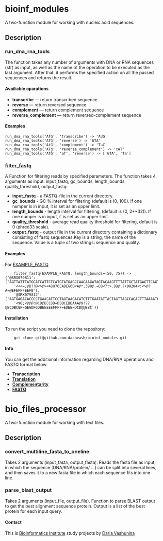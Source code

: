 # bioinf_modules
A two-function module for working with nucleic acid sequences.

## Description
### run_dna_rna_tools
The function takes any number of arguments with DNA or RNA sequences (str) as input, as well as the name of the operation to be executed as the last argument. After that, it performs the specified action on all the passed sequences and returns the result.

#### Availiable oparations
* **transcribe** — return transcribed sequence
* **reverse** — return reversed sequence
* **complement** — return complement sequence
* **reverse_complement** — return reversed-complement sequence

#### Examples
    run_dna_rna_tools('ATG', 'transcribe') -> 'AUG'
    run_dna_rna_tools('ATG', 'reverse') -> 'GTA'
    run_dna_rna_tools('AtG', 'complement') -> 'TaC'
    run_dna_rna_tools('ATg', 'reverse_complement') -> 'cAT'
    run_dna_rna_tools('ATG', 'aT', 'reverse') -> ['GTA', 'Ta']

### filter_fastq
A Function for filtering reads by specified parameters. The function takes 4 arguments as input: input_fastq, gc_bounds, length_bounds, quality_threshold, output_fastq:
* **input_fastq** - a FASTQ-file in the current directory.
* **gc_bounds** - GC % interval for filtering (default is (0, 100). If one numper is in input, it is set as an upper limit.
* **length_bounds** - length interval for filtering, (default is (0, 2**32)). If one numper is in input, it is set as an upper limit.
* **quality_threshold** - average read quality threshold for filtering, default is 0 (phred33 scale).
* **output_fastq** - output file in the current directory containing a  dictionary consisting of fastq sequences.Key is a string, the name of the sequence. Value is a tuple of two strings: sequence and quality.

#### Examples
For [EXAMPLE_FASTQ](https://github.com/dashvash/bioinf_modules/blob/tools/example_data.py#:~:text=bioinf_modules.py-,example_data,-.py)

        filter_fastq(EXAMPLE_FASTQ, length_bounds=(50, 75)) -> {'@SRX079811': ('AGTTATTTATGCATCATTCTCATGTATGAGCCAACAAGATAGTACAAGTTTTATTGCTATGAGTTCAGTACAACA', 
        '<<<=;@B??@<>@><48876EADEG6B<A@*;398@.=BB<7:>.BB@.?+98204<:<>@?A=@EFEFFFEEFB'), 
        '@SRX079812': ('AGTGAGACACCCCTGAACATTCCTAGTAAGACATCTTTGAATATTACTAGTTAGCCACACTTTAAAATGACCCG',
        '<98;<@@@:@CD@BCCDD=DBBCEBBAAA@9???@BCDBCGF=GEGDFGDBEEEEEFFFF=EDEE=DCD@@BBC')}
#### Installation
To run the script you need to clone the repository:

        git clone git@github.com:dashvash/bioinf_modules.git

#### Info
You can get the additional information regarding DNA/RNA operations and FASTQ format below:
* [**Transcription**](https://en.wikipedia.org/wiki/Transcription_(biology))
* [**Translation**](https://en.wikipedia.org/wiki/Translation_(biology))
* [**Complementarity**](https://en.wikipedia.org/wiki/Complementarity_(molecular_biology))
* [**FASTQ**](https://en.wikipedia.org/wiki/FASTQ_format)

# bio_files_processor
A two-function module for working with text files.

## Description
### convert_multiline_fasta_to_oneline
Takes 2 arguments (input_fasta, output_fasta). Reads the fasta file as input, in which the sequence (DNA/RNA/protein/ …) can be split into several lines, and then saves it to a new fasta file in which each sequence fits into one line.

### parse_blast_output
Takes 2 arguments (input_file, output_file). Function to parse BLAST output to get the best alignment sequence protein. Output is a list of the best protein for each input query.

#### Contact
This is [Bioinformatics Institute](https://bioinf.me/) study projects by [Daria Vashunina](https://t.me/darivash)
